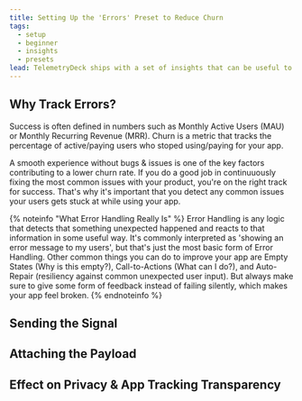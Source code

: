 ```yaml
---
title: Setting Up the 'Errors' Preset to Reduce Churn
tags:
  - setup
  - beginner
  - insights
  - presets
lead: TelemetryDeck ships with a set of insights that can be useful to learn what kind of issues your users encounter most in your apps. Here's how to set them up.
---
```


## Why Track Errors?

Success is often defined in numbers such as Monthly Active Users (MAU) or Monthly Recurring Revenue (MRR). Churn is a metric that tracks the percentage of active/paying users who stoped using/paying for your app.

A smooth experience without bugs & issues is one of the key factors contributing to a lower churn rate. If you do a good job in continuuously fixing the most common issues with your product, you're on the right track for success. That's why it's important that you detect any common issues your users gets stuck at while using your app.

{% noteinfo "What Error Handling Really Is" %}
Error Handling is any logic that detects that something unexpected happened and reacts to that information in some useful way. It's commonly interpreted as 'showing an error message to my users', but that's just the most basic form of Error Handling. Other common things you can do to improve your app are Empty States (Why is this empty?), Call-to-Actions (What can I do?), and Auto-Repair (resiliency against common unexpected user input). But always make sure to give some form of feedback instead of failing silently, which makes your app feel broken.
{% endnoteinfo %}


## Sending the Signal


## Attaching the Payload


## Effect on Privacy & App Tracking Transparency

